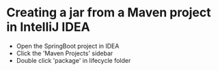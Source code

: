 # Creating a jar from a Maven project in IntelliJ IDEA

* Open the SpringBoot project in IDEA
* Click the 'Maven Projects' sidebar
* Double click 'package' in lifecycle folder

